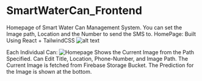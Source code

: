 # SmartWaterCan_Frontend

Homepage of Smart Water Can Management System. You can set the Image path, Location and the Number to send the SMS to.
HomePage: Built Using React + TailwindCSS
![alt text](<Screenshot 2024-03-23 at 3.59.13 PM.png>)

Each Individual Can:
![Homepage](<Screenshot 2024-03-23 at 3.59.29 PM.png>)
Shows the Current Image from the Path Specified.
Can Edit Title, Location, Phone-Number, and Image Path.
The Current Image is fetched from Firebase Storage Bucket.
The Prediction for the Image is shown at the bottom.
